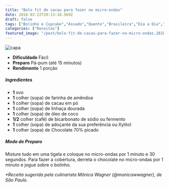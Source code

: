 ```yaml
---
title: "Bolo fit de cacau para fazer no micro-ondas"
date: 2018-03-22T20:13:18.569Z
draft: false
tags: ["Bolinho e Cupcake","Assado","Quente","Brasileira","Dia a Dia","#InstaBOAFORMA","Bolo de chocolate","Receitas com chocolate"]
categories: ["Receitas"]
featured_image: "/post/bolo-fit-de-cacau-para-fazer-no-micro-ondas.281bff27.jpeg"
---
```


![capa](/post/bolo-fit-de-cacau-para-fazer-no-micro-ondas.281bff27.jpeg)

*   **Dificuldade** Fácil
*   **Preparo** Pá-pum (até 15 minutos)
*   **Rendimento** 1 porção

##### Ingredientes

*   **1** ovo
*   **1** colher (sopa) de farinha de amêndoa
*   **1** colher (sopa) de cacau em pó
*   **1** colher (sopa) de linhaça dourada
*   **1** colher (sopa) de óleo de coco
*   **1/2** colher (café) de bicarbonato de sódio ou fermento
*   **1** colher (sopa) de adoçante da sua preferência ou Xylitol
*   **1** colher (sopa) de Chocolate 70% picado

##### Modo de Preparo

Misture tudo em uma tigela e coloque no micro-ondas por 1 minuto e 30 segundos. Para fazer a cobertura, derreta o chocolate no micro-ondas por 1 minuto e jogue sobre o bolinho.

_*Receita sugerida pela culinarista Mônica Wagner (@monicawwagner), de São Paulo._
